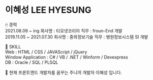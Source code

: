 # 이혜성 LEE HYESUNG

🖱 경력  <br/>
2021.08.09 ~ ing 회사명 : 티모넷코리아 직무 : froun-End 개발 <br/>
2019.11.05 ~ 2021.07.30 회사명 : 중외정보기술 직무 : 병원정보시스템 SI 개발 <br/>

📌  SKILL <br/>
Web : HTML / CSS / JAVAScript / jQuery <br/>
Window Application : C# / VB / .NET / Winform / Devexpress <br/>
DB :  Oracle / SQL / PLSQL<br/>

📎  현재 프론트엔드 개발자를 꿈꾸는 주니어 개발자 이혜성 입니다.
